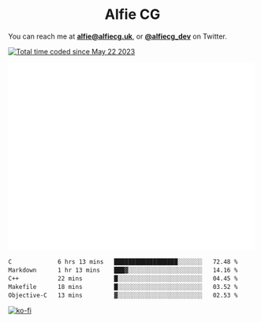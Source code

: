 <h1 align="center">Alfie CG</h1>

You can reach me at **alfie@alfiecg.uk**, or **[@alfiecg_dev](https://twitter.com/alfiecg_dev)** on Twitter.

<a href="https://wakatime.com/@61592169-b9cf-4af8-b6fa-8ac7d4369b01"><img src="https://wakatime.com/badge/user/61592169-b9cf-4af8-b6fa-8ac7d4369b01.svg" alt="Total time coded since May 22 2023" /></a>


<img align="center" src="/github-metrics.svg" alt="Metrics" width="500">

 <!--[![GitHub Streak](https://streak-stats.demolab.com/?user=alfiecg24)](https://git.io/streak-stats)-->

<!--START_SECTION:waka-->

```txt
C             6 hrs 13 mins   ██████████████████░░░░░░░   72.48 %
Markdown      1 hr 13 mins    ███▓░░░░░░░░░░░░░░░░░░░░░   14.16 %
C++           22 mins         █░░░░░░░░░░░░░░░░░░░░░░░░   04.45 %
Makefile      18 mins         █░░░░░░░░░░░░░░░░░░░░░░░░   03.52 %
Objective-C   13 mins         ▓░░░░░░░░░░░░░░░░░░░░░░░░   02.53 %
```

<!--END_SECTION:waka-->

[![ko-fi](https://ko-fi.com/img/githubbutton_sm.svg)](https://ko-fi.com/M4M5R3BHU)
